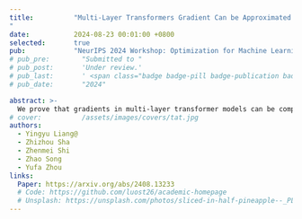 ```yaml
---
title:          "Multi-Layer Transformers Gradient Can be Approximated in Almost Linear Time
"
date:           2024-08-23 00:01:00 +0800
selected:       true
pub:            "NeurIPS 2024 Workshop: Optimization for Machine Learning"
# pub_pre:        "Submitted to "
# pub_post:       'Under review.'
# pub_last:       ' <span class="badge badge-pill badge-publication badge-success">Spotlight</span>'
# pub_date:       "2024"

abstract: >-
  We prove that gradients in multi-layer transformer models can be computed in almost linear time $n^{1+o(1)}$ using a novel fast approximation method with polynomially small error, overcoming the quadratic complexity bottleneck of self-attention and enabling more efficient training and deployment of long-context language models with general loss functions and common sub-modules like residual connections, causal masks, and multi-head attention.
# cover:          /assets/images/covers/tat.jpg
authors:
  - Yingyu Liang@
  - Zhizhou Sha
  - Zhenmei Shi
  - Zhao Song
  - Yufa Zhou
links:
  Paper: https://arxiv.org/abs/2408.13233
  # Code: https://github.com/luost26/academic-homepage
  # Unsplash: https://unsplash.com/photos/sliced-in-half-pineapple--_PLJZmHZzk
---
```

